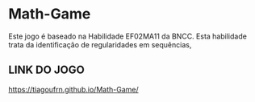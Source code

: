 # Math-Game
Este jogo é baseado na Habilidade EF02MA11 da BNCC. Esta habilidade trata da identificação de regularidades em sequências,

## LINK DO JOGO
https://tiagoufrn.github.io/Math-Game/
